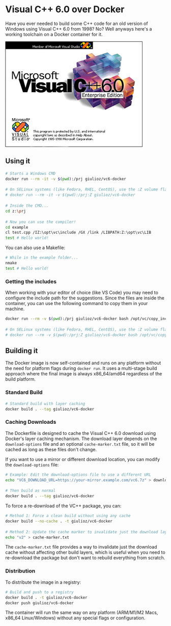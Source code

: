 # Visual C++ 6.0 over Docker

Have you ever needed to build some C++ code for an old version of Windows using Visual C++ 6.0 from 1998? No? Well anyways here's a working toolchain on a Docker container for it.

![Thumbnail](./thumb.jpg)

## Using it

```bash
# Starts a Windows CMD
docker run --rm -it -v $(pwd):/prj giulioz/vc6-docker

# On SELinux systems (like Fedora, RHEL, CentOS), use the :Z volume flag
# docker run --rm -it -v $(pwd):/prj:Z giulioz/vc6-docker

# Inside the CMD...
cd z:\prj

# Now you can use the compiler!
cd example
cl test.cpp /IZ:\opt\vc\include /GX /link /LIBPATH:Z:\opt\vc\LIB
test # Hello world!
```

You can also use a Makefile:

```bash
# While in the example folder...
nmake
test # Hello world!
```

### Getting the includes

When working with your editor of choice (like VS Code) you may need to configure the include path for the suggestions. Since the files are inside the container, you can use the following command to copy them in your machine.

```bash
docker run --rm -v $(pwd):/prj giulioz/vc6-docker bash /opt/vc/copy_includes.sh

# On SELinux systems (like Fedora, RHEL, CentOS), use the :Z volume flag
# docker run --rm -v $(pwd):/prj:Z giulioz/vc6-docker bash /opt/vc/copy_includes.sh
```

## Building it

The Docker image is now self-contained and runs on any platform without the need for platform flags during `docker run`. It uses a multi-stage build approach where the final image is always x86_64/amd64 regardless of the build platform.

### Standard Build

```bash
# Standard build with layer caching
docker build . --tag giulioz/vc6-docker
```

### Caching Downloads

The Dockerfile is designed to cache the Visual C++ 6.0 download using Docker's layer caching mechanism. The download layer depends on the `download-options` file and an optional `cache-marker.txt` file, so it will be cached as long as these files don't change.

If you want to use a mirror or different download location, you can modify the `download-options` file:

```bash
# Example: Edit the download-options file to use a different URL
echo "VC6_DOWNLOAD_URL=https://your-mirror.example.com/vc6.7z" > download-options

# Then build as normal
docker build . --tag giulioz/vc6-docker
```

To force a re-download of the VC++ package, you can:

```bash
# Method 1: Force a clean build without using any cache
docker build --no-cache . -t giulioz/vc6-docker

# Method 2: Update the cache marker to invalidate just the download layer
echo "v2" > cache-marker.txt
```

The `cache-marker.txt` file provides a way to invalidate just the download cache without affecting other build layers, which is useful when you need to re-download the package but don't want to rebuild everything from scratch.

### Distribution

To distribute the image in a registry:

```bash
# Build and push to a registry
docker build . -t giulioz/vc6-docker
docker push giulioz/vc6-docker
```

The container will run the same way on any platform (ARM/M1/M2 Macs, x86_64 Linux/Windows) without any special flags or configuration.

